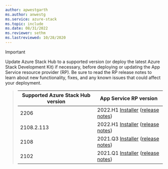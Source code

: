 ```yaml
---
author: apwestgarth
ms.author: anwestg
ms.service: azure-stack
ms.topic: include
ms.date: 08/31/2022
ms.reviewer: sethm
ms.lastreviewed: 10/28/2020
---
```

<!-- TODO - For each release: add AzS Hub build number, App Service RP version number, & corresponding App Service release notes text/link -->
> [!IMPORTANT]
> Update Azure Stack Hub to a supported version (or deploy the latest Azure Stack Development Kit) if necessary, before deploying or updating the App Service resource provider (RP). Be sure to read the RP release notes to learn about new functionality, fixes, and any known issues that could affect your deployment.

> | Supported Azure Stack Hub version | App Service RP version |
> |-----|---|
> | 2206 | 2022.H1 [Installer](https://aka.ms/appsvcupdate22h1installer) ([release notes](../operator/app-service-release-notes-2022-h1.md))
> | 2108.2.113 | 2022.H1 [Installer](https://aka.ms/appsvcupdate22h1installer) ([release notes](../operator/app-service-release-notes-2022-h1.md))
> | 2108 | 2021.Q3 [Installer](https://aka.ms/appsvcupdate21q3installer) ([release notes](../operator/app-service-release-notes-2021-Q3.md)) |
> | 2102 | 2021.Q1 [Installer](https://aka.ms/appsvcupdate21q1installer) ([release notes](../operator/app-service-release-notes-2021-Q1.md)) |


